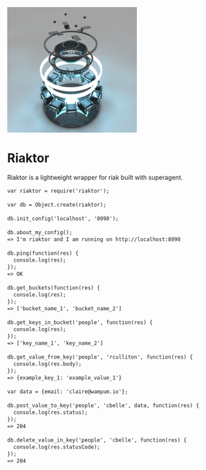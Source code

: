 <img src="images/riaktor.png" alt="the riaktor" width="300px;"/>

# Riaktor

Riaktor is a lightweight wrapper for riak built with superagent.

    var riaktor = require('riaktor');

    var db = Object.create(riaktor);

    db.init_config('localhost', '8098');

    db.about_my_config();
    => I'm riaktor and I am running on http://localhost:8098

    db.ping(function(res) {
      console.log(res);
    });
    => OK

    db.get_buckets(function(res) {
      console.log(res);
    });
    => ['bucket_name_1', 'bucket_name_2']

    db.get_keys_in_bucket('people', function(res) {
      console.log(res);
    });
    => ['key_name_1', 'key_name_2']

    db.get_value_from_key('people', 'rculliton', function(res) {
      console.log(res.body);
    });
    => {example_key_1: 'example_value_1'}

    var data = {email: 'claire@wampum.io'};

    db.post_value_to_key('people', 'cbelle', data, function(res) {
      console.log(res.status);
    });
    => 204

    db.delete_value_in_key('people', 'cbelle', function(res) {
      console.log(res.statusCode);
    });
    => 204